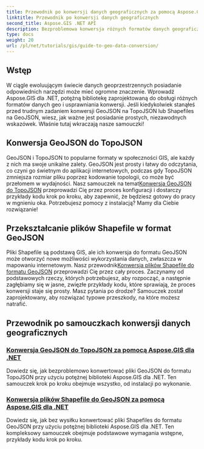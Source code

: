 ```yaml
---
title: Przewodnik po konwersji danych geograficznych za pomocą Aspose.GIS dla .NET
linktitle: Przewodnik po konwersji danych geograficznych
second_title: Aspose.GIS .NET API
description: Bezproblemowa konwersja różnych formatów danych geograficznych za pomocą Aspose.GIS dla .NET. Zapoznaj się z naszymi samouczkami na temat GeoJSON, TopoJSON i Shapefiles.
type: docs
weight: 20
url: /pl/net/tutorials/gis/guide-to-geo-data-conversion/
---
```

## Wstęp

W ciągle ewoluującym świecie danych geoprzestrzennych posiadanie odpowiednich narzędzi może mieć ogromne znaczenie. Wprowadź Aspose.GIS dla .NET, potężną bibliotekę zaprojektowaną do obsługi różnych formatów danych geo i usprawniania konwersji. Jeśli kiedykolwiek stanąłeś przed trudnym zadaniem konwersji GeoJSON na TopoJSON lub Shapefiles na GeoJSON, wiesz, jak ważne jest posiadanie prostych, niezawodnych wskazówek. Właśnie tutaj wkraczają nasze samouczki!

## Konwersja GeoJSON do TopoJSON

GeoJSON i TopoJSON to popularne formaty w społeczności GIS, ale każdy z nich ma swoje unikalne zalety. GeoJSON jest prosty i łatwy do odczytania, co czyni go świetnym do aplikacji internetowych, podczas gdy TopoJSON zmniejsza rozmiar pliku poprzez kodowanie topologii, co może być przełomem w wydajności. Nasz samouczek na temat[Konwersja GeoJSON do TopoJSON](./converting-geojson-to-topojson/) przeprowadzi Cię przez proces konfiguracji i dostarczy przykłady kodu krok po kroku, aby zapewnić, że będziesz gotowy do pracy w mgnieniu oka. Potrzebujesz pomocy z instalacją? Mamy dla Ciebie rozwiązanie!

## Przekształcanie plików Shapefile w format GeoJSON

 Pliki Shapefile są podstawą GIS, ale ich konwersja do formatu GeoJSON może otworzyć nowe możliwości wykorzystania danych, zwłaszcza w mapowaniu internetowym. Nasz przewodnik[Konwersja plików Shapefile do formatu GeoJSON](./converting-shapefile-to-geojson/) przeprowadzi Cię przez cały proces. Zaczynamy od podstawowych rzeczy, których potrzebujesz, aby rozpocząć, a następnie zagłębiamy się w jasne, zwięzłe przykłady kodu, które sprawiają, że proces konwersji staje się prosty. Masz pytania po drodze? Samouczek został zaprojektowany, aby rozwiązać typowe przeszkody, na które możesz natrafić.

## Przewodnik po samouczkach konwersji danych geograficznych
### [Konwersja GeoJSON do TopoJSON za pomocą Aspose.GIS dla .NET](./converting-geojson-to-topojson/)
Dowiedz się, jak bezproblemowo konwertować pliki GeoJSON do formatu TopoJSON przy użyciu potężnej biblioteki Aspose.GIS dla .NET. Ten samouczek krok po kroku obejmuje wszystko, od instalacji po wykonanie.
### [Konwersja plików Shapefile do GeoJSON za pomocą Aspose.GIS dla .NET](./converting-shapefile-to-geojson/)
Dowiedz się, jak bez wysiłku konwertować pliki Shapefiles do formatu GeoJSON przy użyciu potężnej biblioteki Aspose.GIS dla .NET. Ten kompleksowy samouczek obejmuje podstawowe wymagania wstępne, przykłady kodu krok po kroku.